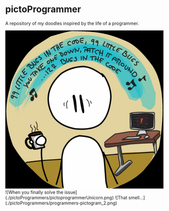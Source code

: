 # pictoProgrammer
A repository of my doodles inspired by the life of a programmer. 


<img src="./pictoProgrammers/F5xITAdW0AA6tMW.jpeg" width="500px" height="500px" alt="When the going gets tough and you have 99 bugs int he code."/>
![When you finally solve the issue](./pictoProgrammers/pictoprogrammerUnicorn.png)
![That smell...](./pictoProgrammers/programmers-pictogram_2.png)
